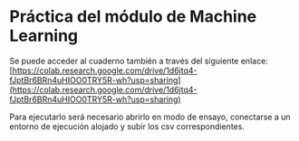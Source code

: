 # Práctica del módulo de Machine Learning
Se puede acceder al cuaderno también a través del siguiente enlace: <br>
[https://colab.research.google.com/drive/1d6jtq4-fJptBr6BRn4uHIOO0TRY5R-wh?usp=sharing](https://colab.research.google.com/drive/1d6jtq4-fJptBr6BRn4uHIOO0TRY5R-wh?usp=sharing)

Para ejecutarlo será necesario abrirlo en modo de ensayo, conectarse a un entorno de ejecución alojado y subir los csv correspondientes.